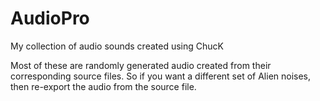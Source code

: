 # AudioPro
My collection of audio sounds created using ChucK

Most of these are randomly generated audio created from their corresponding source files.
So if you want a different set of Alien noises, then re-export the audio from the source file. 
